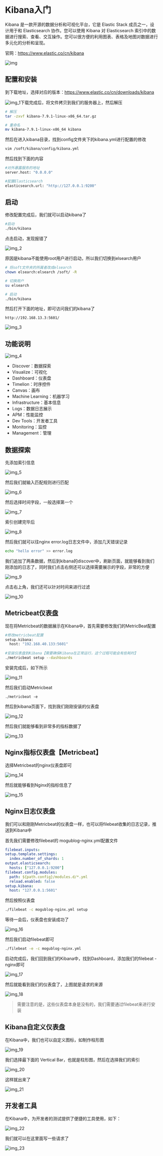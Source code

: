 # Kibana入门

Kibana 是一款开源的数据分析和可视化平台，它是 Elastic Stack 成员之一，设计用于和 Elasticsearch 协作。您可以使用 Kibana 对 Elasticsearch 索引中的数据进行搜索、查看、交互操作。您可以很方便的利用图表、表格及地图对数据进行多元化的分析和呈现。

官网：https://www.elastic.co/cn/kibana

![img](../../../day13/images/img.png)

## 配置和安装

到下载地址，选择对应的版本：https://www.elastic.co/cn/downloads/kibana

![img_1](../../../day13/images/img_1.png)下载完成后，将文件拷贝到我们的服务器上，然后解压

```bash
# 解压
tar -zxvf kibana-7.9.1-linux-x86_64.tar.gz

# 重命名
mv kibana-7.9.1-linux-x86_64 kibana
```

然后在进入kibana目录，找到config文件夹下的kibana.yml进行配置的修改

```bash
vim /soft/kibana/config/kibana.yml
```

然后找到下面的内容

```bash
#对外暴露服务的地址
server.host: "0.0.0.0" 

#配置Elasticsearch
elasticsearch.url: "http://127.0.0.1:9200" 
```

## 启动

修改配置完成后，我们就可以启动kibana了

```bash
#启动
./bin/kibana
```

点击启动，发现报错了

![img_2](../../../day13/images/img_2.png)

原因是kibana不能使用root用户进行启动，所以我们切换到elsearch用户

```bash
# 将soft文件夹的所属者改成elsearch
chown elsearch:elsearch /soft/ -R

# 切换用户
su elsearch

# 启动
./bin/kibana
```

然后打开下面的地址，即可访问我们的kibana了

```bash
http://192.168.13.3:5601/
```

![img_3](../../../day13/images/img_3.png)

## 功能说明

![img_4](../../../day13/images/img_4.png)

- Discover：数据探索
- Visualize：可视化
- Dashboard：仪表盘
- Timelion：时序控件
- Canvas：画布
- Machine Learning：机器学习
- Infrastructure：基本信息
- Logs：数据日志展示
- APM：性能监控
- Dev Tools：开发者工具
- Monitoring：监控
- Management：管理

## 数据探索

先添加索引信息

![img_5](../../../day13/images/img_5.png)

然后我们就输入匹配规则进行匹配

![img_6](../../../day13/images/img_6.png)

然后选择时间字段，一般选择第一个

![img_7](../../../day13/images/img_7.png)

索引创建完毕后

![img_8](../../../day13/images/img_8.png)

然后我们就可以往nginx error.log日志文件中，添加几天错误记录

```bash
echo "hello error" >> error.log
```

我们追加了两条数据，然后到kibana的discover中，刷新页面，就能够看到我们刚添加的日志了，同时我们点击右侧还可以选择需要展示的字段，非常的方便

![img_9](../../../day13/images/img_9.png)

点击右上角，我们还可以针对时间来进行过滤

![img_10](../../../day13/images/img_10.png)

## Metricbeat仪表盘

现在将Metricbeat的数据展示在Kibana中，首先需要修改我们的MetricBeat配置

```bash
#修改metricbeat配置
setup.kibana:
  host: "192.168.40.133:5601"
  
#安装仪表盘到Kibana【需要确保Kibana在正常运行，这个过程可能会有些耗时】
./metricbeat setup --dashboards
```

安装完成后，如下所示

![img_11](../../../day13/images/img_11.png)

然后我们启动Metricbeat

 ```
./metricbeat -e
 ```

然后到kibana页面下，找到我们刚刚安装的仪表盘

![img_12](../../../day13/images/img_12.png)

然后我们就能够看到非常多的指标数据了

![img_13](../../../day13/images/img_13.png)



## Nginx指标仪表盘【Metricbeat】

选择Metricbeat的nginx仪表盘即可

![img_14](../../../day13/images/img_14.png)

然后就能够看到Nginx的指标信息了

![img_15](../../../day13/images/img_15.png)

## Nginx日志仪表盘

我们可以和刚刚Metricbeat的仪表盘一样，也可以将filebeat收集的日志记录，推送到Kibana中

首先我们需要修改filebeat的 mogublog-nginx.yml配置文件

```yml
filebeat.inputs:
setup.template.settings:
  index.number_of_shards: 1
output.elasticsearch:
  hosts: ["127.0.0.1:9200"]
filebeat.config.modules:
  path: ${path.config}/modules.d/*.yml
  reload.enabled: false
setup.kibana:
  host: "127.0.0.1:5601"
```

然后按照仪表盘

```bash
./filebeat -c mogublog-nginx.yml setup
```

等待一会后，仪表盘也安装成功了

![img_16](../../../day13/images/img_16.png)

然后我们启动filebeat即可

```bash
./filebeat -e -c mogublog-nginx.yml
```

启动完成后，我们回到我们的Kibana中，找到Dashboard，添加我们的filebeat - nginx即可

![img_17](../../../day13/images/img_17.png)

然后就能看到我们的仪表盘了，上图就是请求的来源

![img_18](../../../day13/images/img_18.png)

> 需要注意的是，这些仪表盘本身是没有的，我们需要通过filebeat来进行安装

## Kibana自定义仪表盘

在Kibana中，我们也可以自定义图标，如制作柱形图

![img_19](../../../day13/images/img_19.png)

我们选择最下面的 Vertical Bar，也就是柱形图，然后在选择我们的索引

![img_20](../../../day13/images/img_20.png)

这样就出来了

![img_21](../../../day13/images/img_21.png)

## 开发者工具

在Kibana中，为开发者的测试提供了便捷的工具使用，如下：

![img_22](../../../day13/images/img_22.png)

我们就可以在这里面写一些请求了

![img_23](../../../day13/images/img_23.png)
